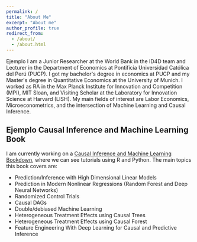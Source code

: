 ```yaml
---
permalink: /
title: "About Me"
excerpt: "About me"
author_profile: true
redirect_from: 
  - /about/
  - /about.html
---
```


Ejemplo I am a Junior Researcher at the World Bank in the ID4D team and Lecturer in the Department of Economics at Pontificia Universidad Católica del Perú (PUCP). I got my bachelor's degree in economics at PUCP and my Master's degree in Quantitative Economics at the University of Munich. I worked as RA in the Max Planck Institute for Innovation and Competition (MPI), MIT Sloan, and Visiting Scholar at the Laboratory for Innovation Science at Harvard (LISH). My main fields of interest are Labor Economics, Microeconometrics, and the intersection of Machine Learning and Causal Inference.

## Ejemplo Causal Inference and Machine Learning Book
I am currently working on a [ Causal Inference and Machine Learning Bookdown](https://alexanderquispe.github.io/ml_book/), where we can see tutorials using R and Python. The main topics this book covers are: 

* Prediction/Inference with High Dimensional Linear Models
* Prediction in Modern Nonlinear Regressions (Random Forest and Deep Neural Networks)
* Randomized Control Trials
* Causal DAGs
* Double/debiased Machine Learning
* Heterogeneous Treatment Effects using Causal Trees
* Heterogeneous Treatment Effects using Causal Forest
* Feature Engineering With Deep Learning for Causal and Predictive Inference
